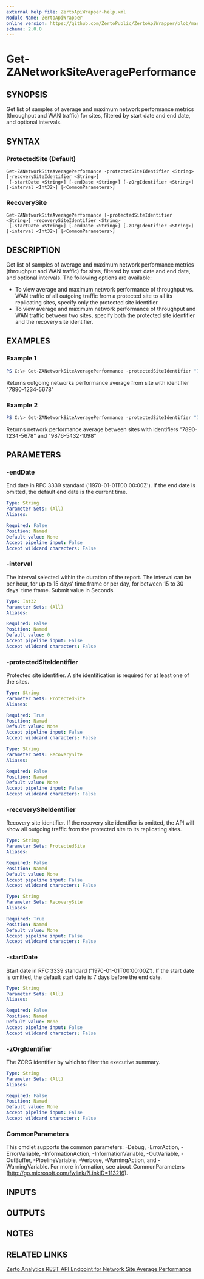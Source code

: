```yaml
---
external help file: ZertoApiWrapper-help.xml
Module Name: ZertoApiWrapper
online version: https://github.com/ZertoPublic/ZertoApiWrapper/blob/master/docs/Get-ZANetworkSiteAveragePerformance.md
schema: 2.0.0
---
```


# Get-ZANetworkSiteAveragePerformance

## SYNOPSIS

Get list of samples of average and maximum network performance metrics (throughput and WAN traffic) for sites, filtered by start date and end date, and optional intervals.

## SYNTAX

### ProtectedSite (Default)
```
Get-ZANetworkSiteAveragePerformance -protectedSiteIdentifier <String> [-recoverySiteIdentifier <String>]
 [-startDate <String>] [-endDate <String>] [-zOrgIdentifier <String>] [-interval <Int32>] [<CommonParameters>]
```

### RecoverySite
```
Get-ZANetworkSiteAveragePerformance [-protectedSiteIdentifier <String>] -recoverySiteIdentifier <String>
 [-startDate <String>] [-endDate <String>] [-zOrgIdentifier <String>] [-interval <Int32>] [<CommonParameters>]
```

## DESCRIPTION

Get list of samples of average and maximum network performance metrics (throughput and WAN traffic) for sites, filtered by start date and end date, and optional intervals.
The following options are available:

* To view average and maximum network performance of throughput vs. WAN traffic of all outgoing traffic from a protected site to all its replicating sites, specify only the protected site identifier.
* To view average and maximum network performance of throughput and WAN traffic between two sites, specify both the protected site identifier and the recovery site identifier.

## EXAMPLES

### Example 1
```powershell
PS C:\> Get-ZANetworkSiteAveragePerformance -protectedSiteIdentifier "7890-1234-5678"
```

Returns outgoing networks performance average from site with identifier "7890-1234-5678"

### Example 2
```powershell
PS C:\> Get-ZANetworkSiteAveragePerformance -protectedSiteIdentifier "7890-1234-5678" -recoverySiteIdentifier "9876-5432-1098"
```

Returns network performance average between sites with identifiers "7890-1234-5678" and "9876-5432-1098"

## PARAMETERS

### -endDate
End date in RFC 3339 standard ('1970-01-01T00:00:00Z').
If the end date is omitted, the default end date is the current time.

```yaml
Type: String
Parameter Sets: (All)
Aliases:

Required: False
Position: Named
Default value: None
Accept pipeline input: False
Accept wildcard characters: False
```

### -interval
The interval selected within the duration of the report. The interval can be per hour, for up to 15 days' time frame or per day, for between 15 to 30 days' time frame. Submit value in Seconds

```yaml
Type: Int32
Parameter Sets: (All)
Aliases:

Required: False
Position: Named
Default value: 0
Accept pipeline input: False
Accept wildcard characters: False
```

### -protectedSiteIdentifier
Protected site identifier.
A site identification is required for at least one of the sites.

```yaml
Type: String
Parameter Sets: ProtectedSite
Aliases:

Required: True
Position: Named
Default value: None
Accept pipeline input: False
Accept wildcard characters: False
```

```yaml
Type: String
Parameter Sets: RecoverySite
Aliases:

Required: False
Position: Named
Default value: None
Accept pipeline input: False
Accept wildcard characters: False
```

### -recoverySiteIdentifier
Recovery site identifier.
If the recovery site identifier is omitted, the API will show all outgoing traffic from the protected site to its replicating sites.

```yaml
Type: String
Parameter Sets: ProtectedSite
Aliases:

Required: False
Position: Named
Default value: None
Accept pipeline input: False
Accept wildcard characters: False
```

```yaml
Type: String
Parameter Sets: RecoverySite
Aliases:

Required: True
Position: Named
Default value: None
Accept pipeline input: False
Accept wildcard characters: False
```

### -startDate
Start date in RFC 3339 standard ('1970-01-01T00:00:00Z').
If the start date is omitted, the default start date is 7 days before the end date.

```yaml
Type: String
Parameter Sets: (All)
Aliases:

Required: False
Position: Named
Default value: None
Accept pipeline input: False
Accept wildcard characters: False
```

### -zOrgIdentifier
The ZORG identifier by which to filter the executive summary.

```yaml
Type: String
Parameter Sets: (All)
Aliases:

Required: False
Position: Named
Default value: None
Accept pipeline input: False
Accept wildcard characters: False
```

### CommonParameters
This cmdlet supports the common parameters: -Debug, -ErrorAction, -ErrorVariable, -InformationAction, -InformationVariable, -OutVariable, -OutBuffer, -PipelineVariable, -Verbose, -WarningAction, and -WarningVariable. For more information, see about_CommonParameters (http://go.microsoft.com/fwlink/?LinkID=113216).

## INPUTS

## OUTPUTS

## NOTES

## RELATED LINKS

[Zerto Analytics REST API Endpoint for Network Site Average Performance](https://docs.api.zerto.com/#/Network_Reports/get_v2_reports_sites_network_performance_average)
